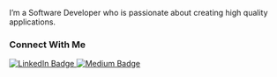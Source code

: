 <p>
I’m a Software Developer who is passionate about creating high quality applications.
</p>

<h3>
  Connect With Me
</h3>

<div id="badges">
  <a href="https://www.linkedin.com/in/emre-deniz1/">
    <img src="https://img.shields.io/badge/LinkedIn-blue?style=for-the-badge&logo=linkedin&logoColor=white" alt="LinkedIn Badge"/>
  </a>
  <a href="[https://medium.com/@velmurugan-murugesan](https://medium.com/@emre.deniz)">
    <img src="https://img.shields.io/badge/Medium-12100E?style=for-the-badge&logo=medium&logoColor=white" alt="Medium Badge"/>
  </a>
</div>
